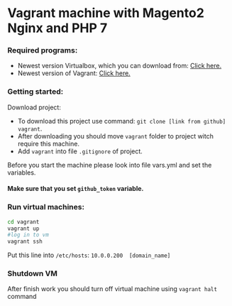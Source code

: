Vagrant machine with Magento2 Nginx and PHP 7
=============================================
### Required programs:
* Newest version Virtualbox, which you can download from: [Click here.](https://www.virtualbox.org/wiki/Downloads)
* Newest version of Vagrant: [Click here.](https://www.vagrantup.com/downloads.html)

### Getting started:
Download project:
* To download this project use command: `git clone [link from github] vagrant`.
* After downloading you should move `vagrant` folder to project witch require this machine.
* Add `vagrant` into file `.gitignore` of project.

Before you start the machine please look into file vars.yml and set the variables.
#### Make sure that you set ``github_token`` variable.

### Run virtual machines:

```bash
cd vagrant
vagrant up
#log in to vm 
vagrant ssh
```

Put this line into ``/etc/hosts``: ``10.0.0.200  [domain_name] ``

### Shutdown VM
After finish work you should turn off virtual machine using ``vagrant halt`` command
